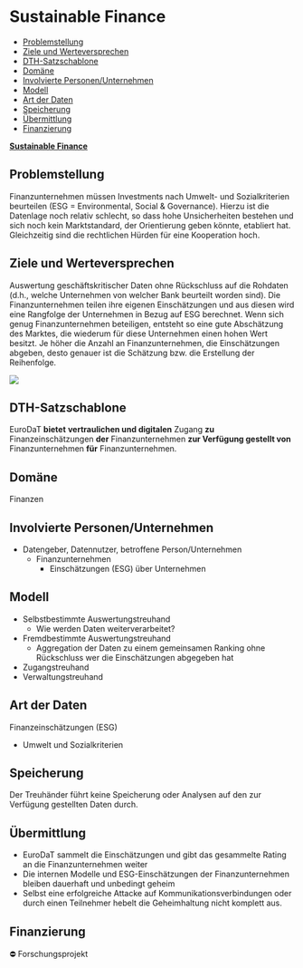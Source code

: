 # Sustainable Finance

-   [Problemstellung](#problemstellung)
-   [Ziele und Werteversprechen](#ziele)
-   [DTH-Satzschablone](#schablone)
-   [Domäne](#domaene)
-   [Involvierte Personen/Unternehmen](#involv)
-   [Modell](#modell)
-   [Art der Daten](#daten)
-   [Speicherung](#speicherung)
-   [Übermittlung](#uebermittlung)
-   [Finanzierung](#finanzierung)

**[Sustainable Finance](https://www.eurodat.org/sustainable-finance)**

<a name="problemstellung"></a>
## Problemstellung

Finanzunternehmen müssen Investments nach Umwelt- und Sozialkriterien beurteilen (ESG = Environmental, Social & Governance). Hierzu ist die Datenlage noch relativ schlecht, so dass hohe Unsicherheiten bestehen und sich noch kein Marktstandard, der Orientierung geben könnte, etabliert hat. Gleichzeitig sind die rechtlichen Hürden für eine Kooperation hoch.

<a name="ziele"></a>
## Ziele und Werteversprechen

Auswertung geschäftskritischer Daten ohne Rückschluss auf die Rohdaten (d.h., welche Unternehmen von welcher Bank beurteilt worden sind).  Die Finanzunternehmen teilen ihre eigenen Einschätzungen und aus diesen wird eine Rangfolge der Unternehmen in Bezug auf ESG berechnet. Wenn sich genug Finanzunternehmen beteiligen, entsteht so eine gute Abschätzung des Marktes, die wiederum für diese Unternehmen einen hohen Wert besitzt. Je höher die Anzahl an Finanzunternehmen, die Einschätzungen abgeben, desto genauer ist die Schätzung bzw. die Erstellung der Reihenfolge.

![](https://www.eurodat.org/fileadmin/user_upload/EUD_Sustainable_Finance.svg)

<a name="schablone"></a>
## DTH-Satzschablone

EuroDaT **bietet** **vertraulichen und digitalen** Zugang **zu**  Finanzeinschätzungen **der** Finanzunternehmen **zur Verfügung gestellt von**  Finanzunternehmen  **für** Finanzunternehmen.

<a name="domaene"></a>
## Domäne

Finanzen

<a name="involv"></a>
## Involvierte Personen/Unternehmen

-   Datengeber, Datennutzer, betroffene Person/Unternehmen
    -   Finanzunternehmen
        -   Einschätzungen (ESG) über Unternehmen

<a name="modell"></a>
## Modell

-   Selbstbestimmte Auswertungstreuhand
    -   Wie werden Daten weiterverarbeitet?
-   Fremdbestimmte Auswertungstreuhand
    -   Aggregation der Daten zu einem gemeinsamen Ranking ohne Rückschluss wer die Einschätzungen abgegeben hat
-   Zugangstreuhand
-   Verwaltungstreuhand

<a name="daten"></a>
## Art der Daten

Finanzeinschätzungen (ESG)

-   Umwelt und Sozialkriterien

<a name="speicherung"></a>
## Speicherung

Der Treuhänder führt keine Speicherung oder Analysen auf den zur Verfügung gestellten Daten durch.

<a name="uebermittlung"></a>
## Übermittlung

-   EuroDaT sammelt die Einschätzungen und gibt das gesammelte Rating an die Finanzunternehmen weiter
-   Die internen Modelle und ESG-Einschätzungen der Finanzunternehmen bleiben dauerhaft und unbedingt geheim
-   Selbst eine erfolgreiche Attacke auf Kommunikationsverbindungen oder durch einen Teilnehmer hebelt die Geheimhaltung nicht komplett aus.

<a name="finanzierung"></a>
## Finanzierung

:no_entry:  Forschungsprojekt